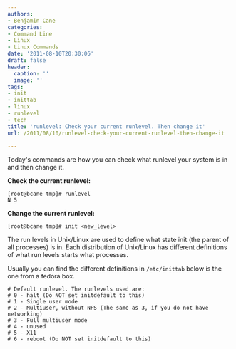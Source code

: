 ```yaml
---
authors:
- Benjamin Cane
categories:
- Command Line
- Linux
- Linux Commands
date: '2011-08-10T20:30:06'
draft: false
header:
  caption: ''
  image: ''
tags:
- init
- inittab
- linux
- runlevel
- tech
title: 'runlevel: Check your current runlevel. Then change it'
url: /2011/08/10/runlevel-check-your-current-runlevel-then-change-it

---
```


Today's commands are how you can check what runlevel your system is in and then change it.

**Check the current runlevel:**

    [root@bcane tmp]# runlevel   
    N 5

**Change the current runlevel:**

    [root@bcane tmp]# init <new_level>

The run levels in Unix/Linux are used to define what state init (the parent of all processes) is in. Each distribution of Unix/Linux has different definitions of what run levels starts what processes.

Usually you can find the different definitions in `/etc/inittab` below is the one from a fedora box.

    # Default runlevel. The runlevels used are:  
    # 0 - halt (Do NOT set initdefault to this)  
    # 1 - Single user mode  
    # 2 - Multiuser, without NFS (The same as 3, if you do not have networking)  
    # 3 - Full multiuser mode  
    # 4 - unused  
    # 5 - X11  
    # 6 - reboot (Do NOT set initdefault to this)



